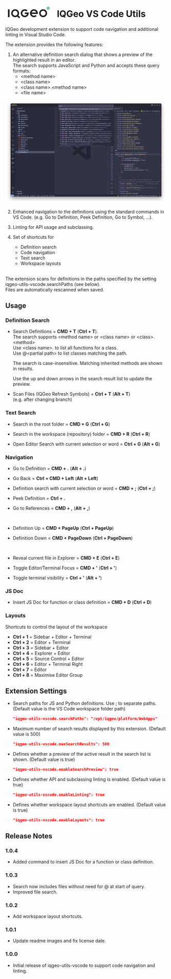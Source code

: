 <div style="display: flex; align-items: center; column-gap: 15px;">
    <img src="images/iqgeo_logo.png"/>
    <h1 style="border-bottom: 0; margin-top: 0.3em; margin-bottom: 0">IQGeo VS Code Utils</h1>
</div>

<br>
IQGeo development extension to support code navigation and additional linting in Visual Studio Code.

The extension provides the following features:

1. An alternative definition search dialog that shows a preview of the highlighted result in an editor.<br>
    The search supports JavaScript and Python and accepts these query formats:
    - \<method name\>
    - \<class name\>
    - \<class name\>.\<method name\>
    - \<file name\>

<img src="images/def_search_app.png" width="850"/>

2. Enhanced navigation to the definitions using the standard commands in VS Code. (e.g. Go to Definition, Peek Definition, Go to Symbol, ...).<br>

3. Linting for API usage and subclassing.

4. Set of shortcuts for
    - Definition search
    - Code navigation
    - Text search
    - Workspace layouts

<br>
The extension scans for definitions in the paths specified by the setting iqgeo-utils-vscode.searchPaths (see below).<br>
Files are automatically rescanned when saved.

## Usage

### Definition Search
-   Search Definitions = **CMD + T** (**Ctrl + T**).<br>
    The search supports \<method name\> or \<class name\> or \<class\>.\<method\><br>
    Use \<class name\>. to list all functions for a class.<br>
    Use @\<partial path\> to list classes matching the path.<br>

    The search is case-insensitive. Matching inherited methods are shown in results.<br>

    Use the up and down arrows in the search result list to update the preview.

-   Scan Files (IQGeo Refresh Symbols) = **Ctrl + T** (**Alt + T**)<br>
    (e.g. after changing branch)

### Text Search
-   Search in the root folder = **CMD + G** (**Ctrl + G**)

-   Search in the workspace (repository) folder = **CMD + R** (**Ctrl + R**)

-   Open Editor Search with current selection or word = **Ctrl + G** (**Alt + G**)

### Navigation
-   Go to Definition = **CMD + .** (**Alt + .**)

-   Go Back = **Ctrl + CMD + Left** (**Alt + Left**)

-   Definition search with current selection or word = **CMD + ;** (**Ctrl + ;**)

-   Peek Definition = **Ctrl + .**

-   Go to References = **CMD + ,** (**Alt + ,**)


<br>

-   Definition Up = **CMD + PageUp** (**Ctrl + PageUp**)

-   Definition Down = **CMD + PageDown** (**Ctrl + PageDown**)

<br>

-   Reveal current file in Explorer = **CMD + E** (**Ctrl + E**)

-   Toggle Editor/Terminal Focus = **CMD + '** (**Ctrl + '**)

-   Toggle terminal visibility = **Ctrl + '** (**Alt + '**)

### JS Doc
-   Insert JS Doc for function or class definition = **CMD + D** (**Ctrl + D**)

### Layouts
Shortcuts to control the layout of the workspace
-   **Ctrl + 1** = Sidebar + Editor + Terminal
-   **Ctrl + 2** = Editor + Terminal
-   **Ctrl + 3** = Sidebar + Editor
-   **Ctrl + 4** = Explorer + Editor
-   **Ctrl + 5** = Source Control + Editor
-   **Ctrl + 6** = Editor + Terminal Right
-   **Ctrl + 7** = Editor
-   **Ctrl + 8** = Maximise Editor Group

## Extension Settings

-   Search paths for JS and Python definitions. Use ; to separate paths. (Default value is the VS Code workspace folder path)
    ```json
    "iqgeo-utils-vscode.searchPaths": "/opt/iqgeo/platform/WebApps"
    ```
-   Maximum number of search results displayed by this extension. (Default value is 500)
    ```json
    "iqgeo-utils-vscode.maxSearchResults": 500
    ```
-   Defines whether a preview of the active result in the search list is shown. (Default value is true)
    ```json
    "iqgeo-utils-vscode.enableSearchPreview": true
    ```
-   Defines whether API and subclassing linting is enabled. (Default value is true)
    ```json
    "iqgeo-utils-vscode.enableLinting": true
    ```
-   Defines whether workspace layout shortcuts are enabled. (Default value is true)
    ```json
    "iqgeo-utils-vscode.enableLayouts": true
    ```

## Release Notes

### 1.0.4
-   Added command to insert JS Doc for a function or class definition.

### 1.0.3
-   Search now includes files without need for @ at start of query.
-   Improved file search.

### 1.0.2
-   Add workspace layout shortcuts.

### 1.0.1
-   Update readme images and fix license date.

### 1.0.0
-   Initial release of iqgeo-utils-vscode to support code navigation and linting.
